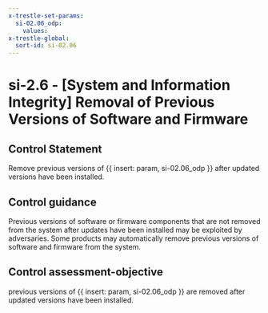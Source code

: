 ```yaml
---
x-trestle-set-params:
  si-02.06_odp:
    values:
x-trestle-global:
  sort-id: si-02.06
---
```


# si-2.6 - \[System and Information Integrity\] Removal of Previous Versions of Software and Firmware

## Control Statement

Remove previous versions of {{ insert: param, si-02.06_odp }} after updated versions have been installed.

## Control guidance

Previous versions of software or firmware components that are not removed from the system after updates have been installed may be exploited by adversaries. Some products may automatically remove previous versions of software and firmware from the system.

## Control assessment-objective

previous versions of {{ insert: param, si-02.06_odp }} are removed after updated versions have been installed.
